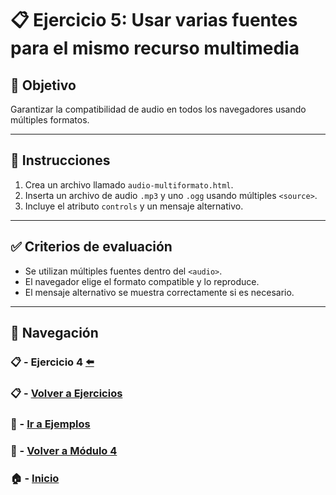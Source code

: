 # 📋 Ejercicio 5: Usar varias fuentes para el mismo recurso multimedia

## 🎯 Objetivo
Garantizar la compatibilidad de audio en todos los navegadores usando múltiples formatos.

---

## 📝 Instrucciones
1. Crea un archivo llamado `audio-multiformato.html`.
2. Inserta un archivo de audio `.mp3` y uno `.ogg` usando múltiples `<source>`.
3. Incluye el atributo `controls` y un mensaje alternativo.

---

## ✅ Criterios de evaluación
- Se utilizan múltiples fuentes dentro del `<audio>`.
- El navegador elige el formato compatible y lo reproduce.
- El mensaje alternativo se muestra correctamente si es necesario.

---

## 🔁 Navegación

### 📋 - Ejercicio 4 [⬅️](./Ejercicio_4.md)  
### 📋 - [Volver a Ejercicios](../README.md)  
### 🧪 - [Ir a Ejemplos](../../Ejemplos/README.md)  
### 📘 - [Volver a Módulo 4](../../Modulo_4.md)  
### 🏠 - [Inicio](../../../README.md)

